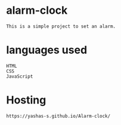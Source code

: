 ﻿# alarm-clock
    This is a simple project to set an alarm.

# languages used
    HTML
    CSS
    JavaScript

# Hosting
    https://yashas-s.github.io/Alarm-clock/
    

